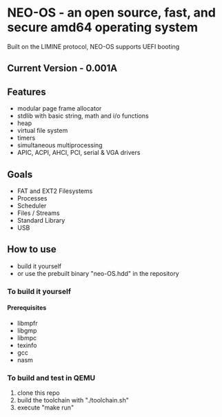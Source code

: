 # NEO-OS - an open source, fast, and secure amd64 operating system

Built on the LIMINE protocol, NEO-OS supports UEFI booting

## Current Version - 0.001A

## Features

* modular page frame allocator
* stdlib with basic string, math and i/o functions
* heap
* virtual file system
* timers
* simultaneous multiprocessing
* APIC, ACPI, AHCI, PCI, serial & VGA drivers

## Goals

* FAT and EXT2 Filesystems
* Processes
* Scheduler
* Files / Streams
* Standard Library
* USB

## How to use

- build it yourself 
- or use the prebuilt binary "neo-OS.hdd" in the repository

### To build it yourself

#### Prerequisites

- libmpfr
- libgmp
- libmpc
- texinfo
- gcc
- nasm

### To build and test in QEMU

1. clone this repo
2. build the toolchain with "./toolchain.sh"
2. execute "make run"

